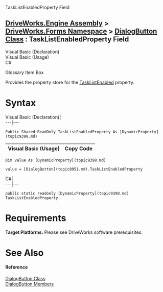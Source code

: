 TaskListEnabledProperty Field   
  
[DriveWorks.Engine Assembly](topic2156.md) > [DriveWorks.Forms Namespace](topic7266.md) > [DialogButton Class](topic8051.md) : TaskListEnabledProperty Field  
---  
  
Visual Basic (Declaration)    
Visual Basic (Usage)    
C# 

Glossary Item Box

Provides the property store for the [TaskListEnabled](topic8067.md) property. 

# Syntax

Visual Basic (Declaration)|   
---|---  
      
    
    Public Shared ReadOnly TaskListEnabledProperty As [DynamicProperty](topic9398.md)  
  
Visual Basic (Usage)| Copy Code  
---|---  
      
    
    Dim value As [DynamicProperty](topic9398.md)
     
    value = [DialogButton](topic8051.md).TaskListEnabledProperty  
  
C#|   
---|---  
      
    
    public static readonly [DynamicProperty](topic9398.md) TaskListEnabledProperty  
  
# Requirements

**Target Platforms:** Please see DriveWorks software prerequisites.

# See Also

#### Reference

[DialogButton Class](topic8051.md)   
[DialogButton Members](topic8052.md)


